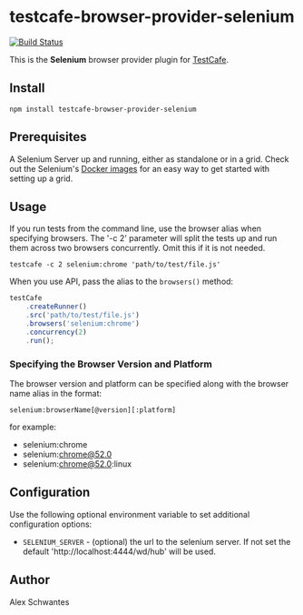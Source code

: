 # testcafe-browser-provider-selenium
[![Build Status](https://travis-ci.org/alexschwantes/testcafe-browser-provider-selenium.svg)](https://travis-ci.org/alexschwantes/testcafe-browser-provider-selenium)

This is the **Selenium** browser provider plugin for [TestCafe](http://devexpress.github.io/testcafe).

## Install

```
npm install testcafe-browser-provider-selenium
```

## Prerequisites

A Selenium Server up and running, either as standalone or in a grid. Check out the Selenium's [Docker images](https://github.com/SeleniumHQ/docker-selenium) for an easy way to get started with setting up a grid.

## Usage

If you run tests from the command line, use the browser alias when specifying browsers. The '-c 2' parameter will split the tests up and run them across two browsers concurrently. Omit this if it is not needed.

```
testcafe -c 2 selenium:chrome 'path/to/test/file.js'
```

When you use API, pass the alias to the `browsers()` method:

```js
testCafe
    .createRunner()
    .src('path/to/test/file.js')
    .browsers('selenium:chrome')
    .concurrency(2)
    .run();
```

### Specifying the Browser Version and Platform
The browser version and platform can be specified along with the browser name alias in the format:
```
selenium:browserName[@version][:platform]
```
for example:
* selenium:chrome
* selenium:chrome@52.0
* selenium:chrome@52.0:linux

## Configuration

Use the following optional environment variable to set additional configuration options:

 - `SELENIUM_SERVER` - (optional) the url to the selenium server. If not set the default 'http://localhost:4444/wd/hub' will be used.
 
## Author
Alex Schwantes 
